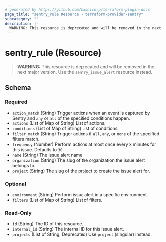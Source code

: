 ```yaml
---
# generated by https://github.com/hashicorp/terraform-plugin-docs
page_title: "sentry_rule Resource - terraform-provider-sentry"
subcategory: ""
description: |-
  WARNING: This resource is deprecated and will be removed in the next major version. Use the sentry_issue_alert resource instead.
---
```


# sentry_rule (Resource)

> **WARNING:** This resource is deprecated and will be removed in the next major version. Use the `sentry_issue_alert` resource instead.



<!-- schema generated by tfplugindocs -->
## Schema

### Required

- `action_match` (String) Trigger actions when an event is captured by Sentry and `any` or `all` of the specified conditions happen.
- `actions` (List of Map of String) List of actions.
- `conditions` (List of Map of String) List of conditions.
- `filter_match` (String) Trigger actions if `all`, `any`, or `none` of the specified filters match.
- `frequency` (Number) Perform actions at most once every `X` minutes for this issue. Defaults to `30`.
- `name` (String) The issue alert name.
- `organization` (String) The slug of the organization the issue alert belongs to.
- `project` (String) The slug of the project to create the issue alert for.

### Optional

- `environment` (String) Perform issue alert in a specific environment.
- `filters` (List of Map of String) List of filters.

### Read-Only

- `id` (String) The ID of this resource.
- `internal_id` (String) The internal ID for this issue alert.
- `projects` (List of String, Deprecated) Use `project` (singular) instead.


